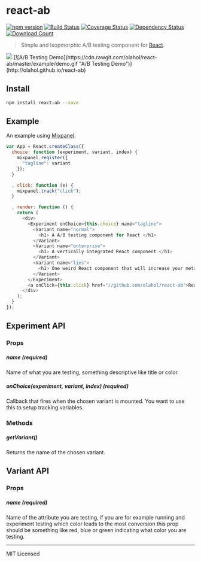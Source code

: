 # react-ab

[![npm version](https://badge.fury.io/js/react-ab.svg)](http://badge.fury.io/js/react-ab)
[![Build Status](https://travis-ci.org/olahol/react-ab.svg)](https://travis-ci.org/olahol/react-ab)
[![Coverage Status](https://img.shields.io/coveralls/olahol/react-ab.svg?style=flat)](https://coveralls.io/r/olahol/react-ab)
[![Dependency Status](https://david-dm.org/olahol/react-ab.svg)](https://david-dm.org/olahol/react-ab)
[![Download Count](https://img.shields.io/npm/dm/react-ab.svg?style=flat)](https://www.npmjs.com/package/react-ab)

> Simple and Isopmorphic A/B testing component for [React](http://facebook.github.io/react/index.html).

<img src="https://cdn.rawgit.com/olahol/react-ab/master/example/demo.gif">
[![A/B Testing Demo](https://cdn.rawgit.com/olahol/react-ab/master/example/demo.gif "A/B Testing Demo")](http://olahol.github.io/react-ab)

## Install

```bash
npm install react-ab --save
```

## Example

An example using [Mixpanel](https://mixpanel.com/).

```js
var App = React.createClass({
  choice: function (experiment, variant, index) {
    mixpanel.register({
      "tagline": variant
    });
  }

  , click: function (e) {
    mixpanel.track("click");
  }

  , render: function () {
    return (
      <div>
        <Experiment onChoice={this.choice} name="tagline">
          <Variant name="normal">
            <h1> A A/B testing component for React </h1>
          </Variant>
          <Variant name="enterprise">
            <h1> A vertically integrated React component </h1>
          </Variant>
          <Variant name="lies">
            <h1> One weird React component that will increase your metrics by 100%! </h1>
          </Variant>
        </Experiment>
        <a onClick={this.click} href="//github.com/olahol/react-ab">React AB component</a>
      </div>
    );
  }
});
```

## Experiment API

### Props

##### name (required)

Name of what you are testing, something descriptive like title or color.

##### onChoice(experiment, variant, index) (required)

Callback that fires when the chosen variant is mounted. You want to use
this to setup tracking variables.

### Methods

##### getVariant()

Returns the name of the chosen variant.

## Variant API

### Props

##### name (required)

Name of the attribute you are testing, if you are for example running
and experiment testing which color leads to the most conversion this
prop should be something like red, blue or green indicating what color
you are testing.

---

MIT Licensed
